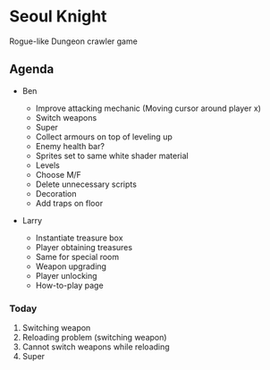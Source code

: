 # Seoul Knight
Rogue-like Dungeon crawler game

## Agenda
* Ben
  * Improve attacking mechanic (Moving cursor around player x)
  * Switch weapons
  * Super
  * Collect armours on top of leveling up
  * Enemy health bar?
  * Sprites set to same white shader material
  * Levels
  * Choose M/F
  * Delete unnecessary scripts
  * Decoration
  * Add traps on floor

* Larry
  * Instantiate treasure box
  * Player obtaining treasures
  * Same for special room
  * Weapon upgrading
  * Player unlocking
  * How-to-play page

### Today
1. Switching weapon
2. Reloading problem (switching weapon)
3. Cannot switch weapons while reloading
4. Super


